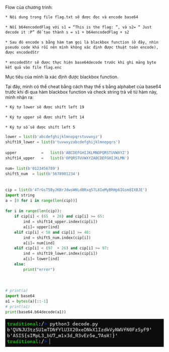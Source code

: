 Flow của chương trình:

    * Nội dung trong file flag.txt sẽ được đọc và encode base64 

    * Nối b64encodedFlag với s1 = “This is the flag: ”, và s2= “ Just decode it :P” để tạo thành s = s1 + b64encodedFlag + s2

    * Sau đó encode s bằng hàm tạm gọi là blackbox function (ở đây, nhìn pseudo code khá rối nên mình không xác định được thuật toán encode), được encodedStr

    * encodedStr sẽ được thực hiện base64decode trước khi ghi mảng byte kết quả vào file flag.enc

Mục tiêu của mình là xác định được blackbox function.

Tại đây, mình có thể cheat bằng cách thay thế s bằng alphabet của base64 trước khi đi qua hàm blackbox function và check string trả về từ hàm này, mình nhận ra:

    * Ký tự lower sẽ được shift left 19

    * Ký tự upper sẽ được shift left 14

    * Ký tự số sẽ được shift left 5

```python
lower = list(b'abcdefghijklmnopqrstuvwxyz')
shift19_lower = list(b'tuvwxyzabcdefghijklmnopqrs')

upper           =   list(b'ABCDEFGHIJKLMNOPQRSTUVWXYZ')
shift14_upper   =   list(b'OPQRSTUVWXYZABCDEFGHIJKLMN')

num= list(b'0123456789')
shift5_num  = list(b'5678901234')


cip = list(b'4TrGsT5ByJKBrJdwsW6LdBRxq57L8IeMyBRHp6IGsm8IXBJE')
import string
a = [0 for i in range(len(cip))]

for i in range(len(cip)):
    if cip[i] < (65  + 26) and cip[i] >= 65:
        ind = shift14_upper.index(cip[i])
        a[i]= upper[ind]
    elif cip[i] < 58 and cip[i] >= 48:
        ind = shift5_num.index(cip[i])
        a[i]= num[ind]
    elif cip[i] < (97  + 26) and cip[i] >= 97:
        ind = shift19_lower.index(cip[i])
        a[i]= lower[ind]
    else:
        print("error")



# print(a)
import base64
a1 = bytes(a)[::-1]
# print(a1)
print(base64.b64decode(a1))
```

![](./trad1.png)
